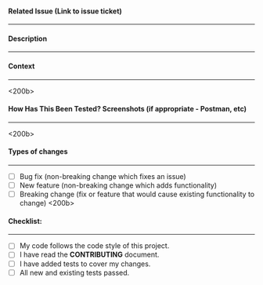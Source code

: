 #### Related Issue (Link to issue ticket)
---
<!--- This project only accepts pull requests related to open isse es -->
<!--- If suggesting a new feature or change, please discuss it in an issue first -->
<!--- If fixing a bug, there should be an issue describing it with steps to reproduce -->
<!--- Please link to the issue here: -->

#### Description
---

<!--- Describe your changes in detail -->

#### Context
---

<!--- Why is this change required? What problem does it solve? --><200b>

#### How Has This Been Tested? Screenshots (if appropriate - Postman, etc)
---
<!--- Please describe in detail how you tested your changes. -->
<!--- Include details of your testing environment, and the tests you ran to -->
<!--- see how your change affects other areas of the code, etc. -->
<200b>
#### Types of changes
---
<!--- What types of changes does your code introduce? Put an `x` in all the boxes that apply: -->

- [ ] Bug fix (non-breaking change which fixes an issue)
- [ ] New feature (non-breaking change which adds functionality)
- [ ] Breaking change (fix or feature that would cause existing functionality to change)
<200b>
#### Checklist:
---
<!--- Go over all the following points, and put an `x` in all the boxes that apply. -->
<!--- If you're unsure about any of these, don't hesitate to ask. We're here to help! -->
- [ ] My code follows the code style of this project.
- [ ] I have read the **CONTRIBUTING** document.
- [ ] I have added tests to cover my changes.
- [ ] All new and existing tests passed.
